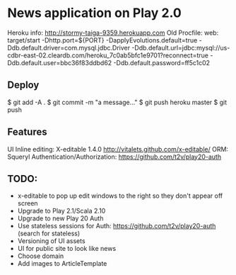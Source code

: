 News application on Play 2.0
=====================================
Heroku info: http://stormy-taiga-9359.herokuapp.com
Old Procfile:
web: target/start -Dhttp.port=${PORT} -DapplyEvolutions.default=true -Ddb.default.driver=com.mysql.jdbc.Driver -Ddb.default.url=jdbc:mysql://us-cdbr-east-02.cleardb.com/heroku_7c0ab5bfc1e9701?reconnect=true -Ddb.default.user=bbc36f83ddbd62 -Ddb.default.password=ff5c1c02

Deploy
-----------
$ git add -A .
$ git commit -m "a message..."
$ git push heroku master
$ git push


Features
------------
UI Inline editing: X-editable 1.4.0 http://vitalets.github.com/x-editable/
ORM: Squeryl
Authentication/Authorization: https://github.com/t2v/play20-auth



TODO:
---------------
- x-editable to pop up edit windows to the right so they don't appear off screen
- Upgrade to Play 2.1/Scala 2.10
- Upgrade to new Play 20 Auth
- Use stateless sessions for Auth: https://github.com/t2v/play20-auth (search for stateless)
- Versioning of UI assets
- UI for public site to look like news
- Choose domain
- Add images to ArticleTemplate

